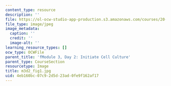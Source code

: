 ```yaml
---
content_type: resource
description: ''
file: https://ol-ocw-studio-app-production.s3.amazonaws.com/courses/20-109-laboratory-fundamentals-in-biological-engineering-spring-2010/4eb160bc07c92d5d23ad0fe9f162af17_m3d2_fig1.jpg
file_type: image/jpeg
image_metadata:
  caption: ''
  credit: ''
  image-alt: ''
learning_resource_types: []
ocw_type: OCWFile
parent_title: 'fModule 3, Day 2: Initiate Cell Culture'
parent_type: CourseSection
resourcetype: Image
title: m3d2_fig1.jpg
uid: 4eb160bc-07c9-2d5d-23ad-0fe9f162af17
---
```

